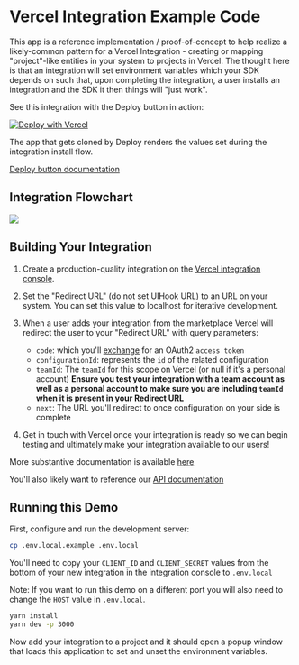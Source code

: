 # Vercel Integration Example Code

This app is a reference implementation / proof-of-concept to help realize a likely-common pattern for a Vercel Integration - creating or mapping "project"-like entities in your system to projects in Vercel. The thought here is that an integration will set environment variables which your SDK depends on such that, upon completing the integration, a user installs an integration and the SDK it then things will "just work".

See this integration with the Deploy button in action:

[![Deploy with Vercel](https://vercel.com/button)](https://vercel.com/new/git/external?repository-url=https%3A%2F%2Fgithub.com%2Felsigh%2Fvercel-integration-deploy-demo&integration-ids=oac_4FhKvY0Ia1NHtuKGFtl5GgSf)

The app that gets cloned by Deploy renders the values set during the integration install flow.

[Deploy button documentation](https://vercel.com/docs/more/deploy-button)

## Integration Flowchart

![](https://app.lucidchart.com/documents/image/5095a92f-606b-4c7e-aa2e-83a56b1d8caa/1/838)

## Building Your Integration

1. Create a production-quality integration on the [Vercel integration console](https://vercel.com/dashboard/integrations/console).

2. Set the "Redirect URL" (do not set UIHook URL) to an URL on your system. You can set this value to localhost for iterative development.

3. When a user adds your integration from the marketplace Vercel will redirect the user to your "Redirect URL" with query parameters:

   - `code`: which you'll [exchange](https://vercel.com/docs/api#endpoints/o-auth2/exchanging-code-for-an-access-token) for an OAuth2 `access token`
   - `configurationId`: represents the `id` of the related configuration
   - `teamId`: The `teamId` for this scope on Vercel (or null if it's a personal account) **Ensure you test your integration with a team account as well as a personal account to make sure you are including `teamId` when it is present in your Redirect URL**
   - `next`: The URL you'll redirect to once configuration on your side is complete

4. Get in touch with Vercel once your integration is ready so we can begin testing and ultimately make your integration available to our users!

More substantive documentation is available [here](https://vercel.com/docs/integrations)

You'll also likely want to reference our [API documentation](https://vercel.com/docs/api)

## Running this Demo

First, configure and run the development server:

```bash
cp .env.local.example .env.local
```

You'll need to copy your `CLIENT_ID` and `CLIENT_SECRET` values from the bottom of your new integration in the integration console to `.env.local`

Note: If you want to run this demo on a different port you will also need to change the `HOST` value in `.env.local`.

```bash
yarn install
yarn dev -p 3000
```

Now add your integration to a project and it should open a popup window that loads this application to set and unset the environment variables.

